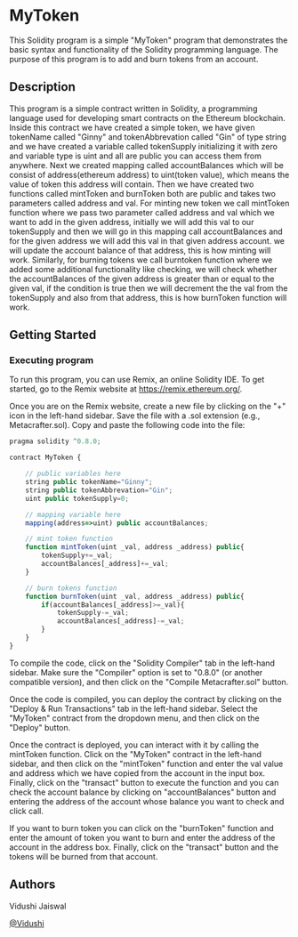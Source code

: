 # MyToken

This Solidity program is a simple "MyToken" program that demonstrates the basic syntax and functionality of the Solidity programming language. The purpose of this program is to add and burn tokens from an account.

## Description 

This program is a simple contract written in Solidity, a programming language used for developing smart contracts on the Ethereum blockchain. Inside this contract we have created a simple token, we have given tokenName called "Ginny" and tokenAbbrevation called "Gin" of type string and we have created a variable called tokenSupply initializing it with zero and variable type is uint and all are public you can access them from anywhere. Next we created mapping called accountBalances which will be consist of address(ethereum address) to uint(token value), which means the value of token this address will contain. Then we have created two functions called mintToken and burnToken both are public and takes two parameters called address and val. For minting new token we call mintToken function where we pass two parameter called address and val which we want to add in the given address, initially we will add this val to our tokenSupply and then we will go in this mapping call accountBalances and for the given address we will add this val in that given address account. we will update the account balance of that address, this is how minting will work. Similarly, for burning tokens we call burntoken function where we added some additional functionality like checking, we will check whether the accountBalances of the given address is greater than or equal to the given val, if the condition is true then we will decrement the the val from the tokenSupply and also from that address, this is how burnToken function will work.

## Getting Started

### Executing program

To run this program, you can use Remix, an online Solidity IDE. To get started, go to the Remix website at https://remix.ethereum.org/.

Once you are on the Remix website, create a new file by clicking on the "+" icon in the left-hand sidebar. Save the file with a .sol extension (e.g., Metacrafter.sol). Copy and paste the following code into the file:

```javascript
pragma solidity ^0.8.0;

contract MyToken {

    // public variables here
    string public tokenName="Ginny";
    string public tokenAbbrevation="Gin";
    uint public tokenSupply=0;

    // mapping variable here
    mapping(address=>uint) public accountBalances;

    // mint token function
    function mintToken(uint _val, address _address) public{
        tokenSupply+=_val;
        accountBalances[_address]+=_val;
    }

    // burn tokens function
    function burnToken(uint _val, address _address) public{
        if(accountBalances[_address]>=_val){
            tokenSupply-=_val;
            accountBalances[_address]-=_val;
        }
    }
}

```

To compile the code, click on the "Solidity Compiler" tab in the left-hand sidebar. Make sure the "Compiler" option is set to "0.8.0" (or another compatible version), and then click on the "Compile Metacrafter.sol" button.

Once the code is compiled, you can deploy the contract by clicking on the "Deploy & Run Transactions" tab in the left-hand sidebar. Select the "MyToken" contract from the dropdown menu, and then click on the "Deploy" button.

Once the contract is deployed, you can interact with it by calling the mintToken function. Click on the "MyToken" contract in the left-hand sidebar, and then click on the "mintToken" function and enter the val value and address which we have copied from the account in the input box. Finally, click on the "transact" button to execute the function and you can check the account balance by clicking on "accountBalances" button and entering the address of the account whose balance you want to check and click call.

If you want to burn token you can click on the "burnToken" function and enter the amount of token you want to burn and enter the address of the account in the address box. Finally, click on the "transact" button and the tokens will be burned from that account.

## Authors

Vidushi Jaiswal

[@Vidushi](vidushij078@gmail.com)
